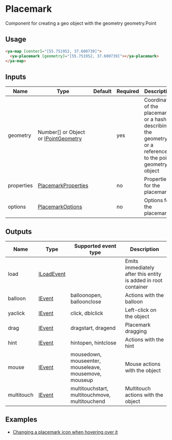 # Placemark

Component for creating a geo object with the geometry geometry.Point

## Usage

```html
<ya-map [center]="[55.751952, 37.600739]">
  <ya-placemark [geometry]="[55.751952, 37.600739]"></ya-placemark>
</ya-map>
```

## Inputs

| Name       | Type                                   | Default | Required | Description                                                                                                  |
|------------|----------------------------------------|---------|----------|--------------------------------------------------------------------------------------------------------------|
| geometry   | Number[] or Object or [IPointGeometry] |         | yes      | Coordinates of the placemark, or a hash describing the geometry, or a reference to the point geometry object |
| properties | [PlacemarkProperties]                  |         | no       | Properties for the placemark                                                                                 |
| options    | [PlacemarkOptions]                     |         | no       | Options for the placemark                                                                                    |

[IPointGeometry]: https://tech.yandex.ru/maps/jsapi/doc/2.1/ref/reference/IPointGeometry-docpage
[PlacemarkProperties]: https://tech.yandex.ru/maps/jsapi/doc/2.1/ref/reference/Placemark-docpage/#Placemark__param-properties
[PlacemarkOptions]: https://tech.yandex.ru/maps/jsapi/doc/2.1/ref/reference/Placemark-docpage/#Placemark__param-options

## Outputs

| Name       | Type         | Supported event type                                  | Description                                                    |
|------------|--------------|-------------------------------------------------------|----------------------------------------------------------------|
| load       | [ILoadEvent] |                                                       | Emits immediately after this entity is added in root container |
| balloon    | [IEvent]     | balloonopen, balloonclose                             | Actions with the balloon                                       |
| yaclick    | [IEvent]     | click, dblclick                                       | Left-click on the object                                       |
| drag       | [IEvent]     | dragstart, dragend                                    | Placemark dragging                                             |
| hint       | [IEvent]     | hintopen, hintclose                                   | Actions with the hint                                          |
| mouse      | [IEvent]     | mousedown, mouseenter, mouseleave, mousemove, mouseup | Mouse actions with the object                                  |
| multitouch | [IEvent]     | multitouchstart, multitouchmove, multitouchend        | Multitouch actions with the object                             |

[ILoadEvent]: https://github.com/ddubrava/angular8-yandex-maps/blob/develop/projects/angular8-yandex-maps/src/lib/models/models.ts#L23
[IEvent]: https://github.com/ddubrava/angular8-yandex-maps/blob/develop/projects/angular8-yandex-maps/src/lib/models/models.ts#L34

## Examples

- [Changing a placemark icon when hovering over it](https://stackblitz.com/edit/changing-a-placemark-on-hover)
